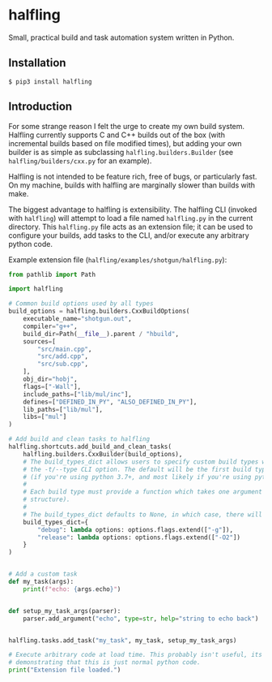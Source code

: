 # halfling

Small, practical build and task automation system written in Python.

## Installation

```shell
$ pip3 install halfling
```

## Introduction

For some strange reason I felt the urge to create my own build system. Halfling currently supports C and C++ builds out of the box (with incremental builds based on file modified times), but adding your own builder is as simple as subclassing `halfling.builders.Builder` (see `halfling/builders/cxx.py` for an example).

Halfling is not intended to be feature rich, free of bugs, or particularly fast. On my machine, builds with halfling are marginally slower than builds with make.

The biggest advantage to halfling is extensibility. The halfling CLI (invoked with `halfling`) will attempt to load a file named `halfling.py` in the current directory. This `halfling.py` file acts as an extension file; it can be used to configure your builds, add tasks to the CLI, and/or execute any arbitrary python code.

Example extension file (`halfling/examples/shotgun/halfling.py`):
```python
from pathlib import Path

import halfling

# Common build options used by all types
build_options = halfling.builders.CxxBuildOptions(
    executable_name="shotgun.out",
    compiler="g++",
    build_dir=Path(__file__).parent / "hbuild",
    sources=[
        "src/main.cpp",
        "src/add.cpp",
        "src/sub.cpp",
    ],
    obj_dir="hobj",
    flags=["-Wall"],
    include_paths=["lib/mul/inc"],
    defines=["DEFINED_IN_PY", "ALSO_DEFINED_IN_PY"],
    lib_paths=["lib/mul"],
    libs=["mul"]
)

# Add build and clean tasks to halfling
halfling.shortcuts.add_build_and_clean_tasks(
    halfling.builders.CxxBuilder(build_options),
    # The build_types_dict allows users to specify custom build types which can be selected with
    # the -t/--type CLI option. The default will be the first build type specified in the dict
    # (if you're using python 3.7+, and most likely if you're using python 3.6).
    #
    # Each build type must provide a function which takes one argument (the build options data
    # structure).
    #
    # The build_types_dict defaults to None, in which case, there will be no -t/--type CLI option.
    build_types_dict={
        "debug": lambda options: options.flags.extend(["-g"]),
        "release": lambda options: options.flags.extend(["-O2"])
    }
)


# Add a custom task
def my_task(args):
    print(f"echo: {args.echo}")


def setup_my_task_args(parser):
    parser.add_argument("echo", type=str, help="string to echo back")


halfling.tasks.add_task("my_task", my_task, setup_my_task_args)

# Execute arbitrary code at load time. This probably isn't useful, its more for the sake of
# demonstrating that this is just normal python code.
print("Extension file loaded.")
```

